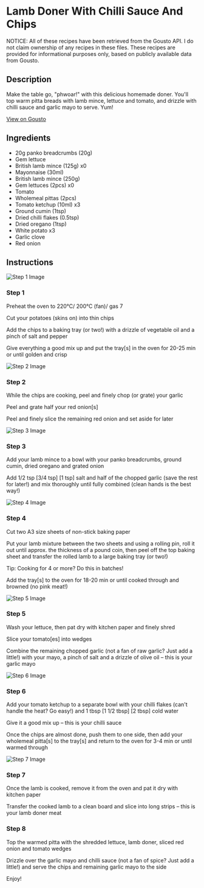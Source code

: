 # Lamb Doner With Chilli Sauce And Chips

NOTICE: All of these recipes have been retrieved from the Gousto API. I do not claim ownership of any recipes in these files. These recipes are provided for informational purposes only, based on publicly available data from Gousto.

## Description

Make the table go, "phwoar!" with this delicious homemade doner. You'll top warm pitta breads with lamb mince, lettuce and tomato, and drizzle with chilli sauce and garlic mayo to serve. Yum! 

[View on Gousto](https://www.gousto.co.uk/recipes/cookbook/lamb-doner-chilli-sauce-chips)

## Ingredients

- 20g panko breadcrumbs (20g)
- Gem lettuce
- British lamb mince (125g) x0
- Mayonnaise (30ml)
- British lamb mince (250g)
- Gem lettuces (2pcs) x0
- Tomato
- Wholemeal pittas (2pcs)
- Tomato ketchup (10ml) x3
- Ground cumin (1tsp)
- Dried chilli flakes (0.5tsp)
- Dried oregano (1tsp)
- White potato x3
- Garlic clove
- Red onion

## Instructions

![Step 1 Image](https://production-media.gousto.co.uk/cms/recipe-step-image/step-1-1581673881408-x200.jpg)

### Step 1

Preheat the oven to 220°C/ 200°C (fan)/ gas 7

Cut your potatoes (skins on) into thin chips

Add the chips to a baking tray (or two!) with a drizzle of vegetable oil and a pinch of salt and pepper

Give everything a good mix up and put the tray[s] in the oven for 20-25 min or until golden and crisp

![Step 2 Image](https://production-media.gousto.co.uk/cms/recipe-step-image/step-2-1581673891649-x200.jpg)

### Step 2

While the chips are cooking, peel and finely chop (or grate) your garlic

Peel and grate half your red onion[s]

Peel and finely slice the remaining red onion and set aside for later

![Step 3 Image](https://production-media.gousto.co.uk/cms/recipe-step-image/step-3-1581673896421-x200.jpg)

### Step 3

Add your lamb mince to a bowl with your panko breadcrumbs, ground cumin, dried oregano and grated onion

Add 1/2 tsp <span class="text-purple">[3/4 tsp]</span> <span class="text-danger">[1 tsp]</span> salt and half of the chopped garlic (save the rest for later!) and mix thoroughly until fully combined (clean hands is the best way!)

![Step 4 Image](https://production-media.gousto.co.uk/cms/recipe-step-image/step-4-1581673902320-x200.jpg)

### Step 4

Cut two A3 size sheets of non-stick baking paper

Put your lamb mixture between the two sheets and using a rolling pin, roll it out until approx. the thickness of a pound coin, then peel off the top baking sheet and transfer the rolled lamb to a large baking tray (or two!)

Tip: Cooking for 4 or more? Do this in batches!

Add the tray[s]<span class="text-danger"> </span>to the oven for 18-20 min or until cooked through and browned (no pink meat!)

![Step 5 Image](https://production-media.gousto.co.uk/cms/recipe-step-image/Step-5-1721744392316-x200.jpg)

### Step 5

Wash your lettuce, then pat dry with kitchen paper and finely shred

Slice your tomato[es] into wedges

Combine the remaining chopped garlic (not a fan of raw garlic? Just add a little!) with your mayo, a pinch of salt and a drizzle of olive oil – this is your garlic mayo

![Step 6 Image](https://production-media.gousto.co.uk/cms/recipe-step-image/step-6-1581673913574-x200.jpg)

### Step 6

Add your tomato ketchup to a separate bowl with your chilli flakes (can't handle the heat? Go easy!) and 1 tbsp <span class="text-purple">[1 1/2 tbsp]</span> <span class="text-danger">[2 tbsp]</span> cold water

Give it a good mix up – this is your chilli sauce

Once the chips are almost done, push them to one side, then add your wholemeal pitta[s] to the tray[s] and return to the oven for 3-4 min or until warmed through

![Step 7 Image](https://production-media.gousto.co.uk/cms/recipe-step-image/step-7-1581673918773-x200.jpg)

### Step 7

Once the lamb is cooked, remove it from the oven and pat it dry with kitchen paper

Transfer the cooked lamb to a clean board and slice into long strips – this is your lamb doner meat

### Step 8

Top the warmed pitta with the shredded lettuce, lamb doner, sliced red onion and tomato wedges

Drizzle over the garlic mayo and chilli sauce (not a fan of spice? Just add a little!) and serve the chips and remaining garlic mayo to the side

Enjoy!

